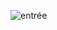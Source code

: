 ![entrée](https://user-images.githubusercontent.com/112189073/236202250-8ae94b3b-4d1f-4937-b12f-19c6f29121d0.png)
